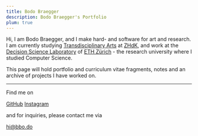 ```yaml
---
title: Bodo Braegger
description: Bodo Braegger's Portfolio
plum: true
---
```


Hi, I am Bodo Braegger, and I make hard- and software for art and research. I am currently studying [Transdisciplinary Arts](https://www.zhdk.ch/en/degree-programmes/transdisciplinarystudies) at [ZHdK](https://www.zhdk.ch/en/zurich-university-of-the-arts-1), and work at the [Decision Science Laboratory](https://descil.ethz.ch/) of [ETH Zürich](https://ethz.ch/) - the research university where I studied Computer Science.<br>

This page will hold portfolio and curriculum vitae fragments, notes and an archive of projects I have worked on.
<!-- 
I <3 creating, and software engineering has proven to be a very flexible medium. I was able to explore and realize numerous ideas. You can find a [selection of my projects here](/projects). I also do generative art, interactivity experiments, and live-coding performances. Resources for these can be found [here](/projects#generative-art-and-live-coding-resources).
-->

<!-- You can find excerpts on [generative .bbo.do](https://generative.bbo.do/). -->

<!-- Outside of programming, I enjoy making music, painting, and playing with my cat. -->
<div flex-auto />

---

Find me on

<p flex="~ gap-3 wrap" class="mt--2!">
  <a href="https://github.com/bodobraegger" target="_blank"><span op75 i-simple-icons-github /> GitHub</a>
  <a href="https://instagram.com/bodo.braegger" target="_blank"><span op75 i-simple-icons-instagram /> Instagram</a>
  
</p>

and for inquiries, please contact me via

<p flex="~ gap-3 wrap" class="mt--2!">
  <a href="mailto:hi@bbo.do"><span op75 i-carbon-email /> hi@bbo.do</a>
</p>

<!-- If you enjoy my work, consider sponsoring me on [<span i-carbon-favorite /> GitHub Sponsor](https://github.com/sponsors/bodobraegger) to keep them sustainable. -->

